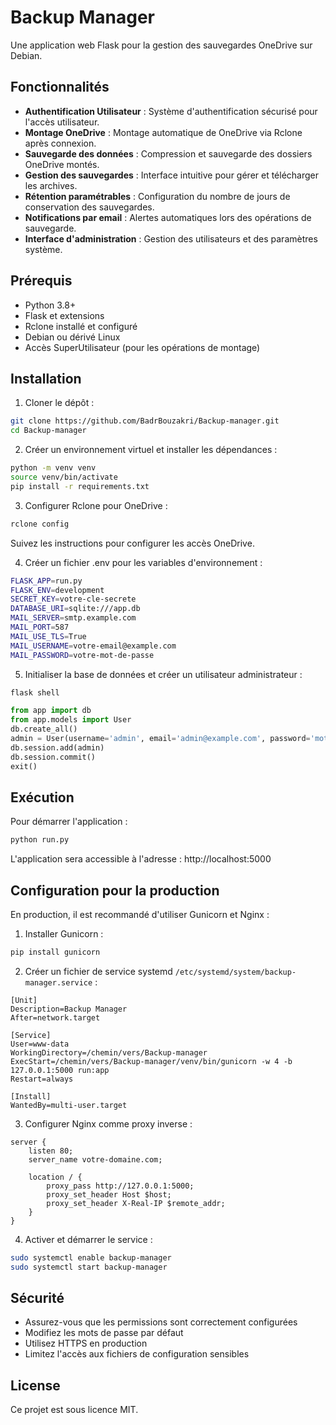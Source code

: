 # Backup Manager

Une application web Flask pour la gestion des sauvegardes OneDrive sur Debian.

## Fonctionnalités

- **Authentification Utilisateur** : Système d'authentification sécurisé pour l'accès utilisateur.
- **Montage OneDrive** : Montage automatique de OneDrive via Rclone après connexion.
- **Sauvegarde des données** : Compression et sauvegarde des dossiers OneDrive montés.
- **Gestion des sauvegardes** : Interface intuitive pour gérer et télécharger les archives.
- **Rétention paramétrables** : Configuration du nombre de jours de conservation des sauvegardes.
- **Notifications par email** : Alertes automatiques lors des opérations de sauvegarde.
- **Interface d'administration** : Gestion des utilisateurs et des paramètres système.

## Prérequis

- Python 3.8+
- Flask et extensions
- Rclone installé et configuré
- Debian ou dérivé Linux
- Accès SuperUtilisateur (pour les opérations de montage)

## Installation

1. Cloner le dépôt :
```bash
git clone https://github.com/BadrBouzakri/Backup-manager.git
cd Backup-manager
```

2. Créer un environnement virtuel et installer les dépendances :
```bash
python -m venv venv
source venv/bin/activate
pip install -r requirements.txt
```

3. Configurer Rclone pour OneDrive :
```bash
rclone config
```
Suivez les instructions pour configurer les accès OneDrive.

4. Créer un fichier .env pour les variables d'environnement :
```bash
FLASK_APP=run.py
FLASK_ENV=development
SECRET_KEY=votre-cle-secrete
DATABASE_URI=sqlite:///app.db
MAIL_SERVER=smtp.example.com
MAIL_PORT=587
MAIL_USE_TLS=True
MAIL_USERNAME=votre-email@example.com
MAIL_PASSWORD=votre-mot-de-passe
```

5. Initialiser la base de données et créer un utilisateur administrateur :
```bash
flask shell
```
```python
from app import db
from app.models import User
db.create_all()
admin = User(username='admin', email='admin@example.com', password='mot-de-passe-admin', is_admin=True)
db.session.add(admin)
db.session.commit()
exit()
```

## Exécution

Pour démarrer l'application :
```bash
python run.py
```

L'application sera accessible à l'adresse : http://localhost:5000

## Configuration pour la production

En production, il est recommandé d'utiliser Gunicorn et Nginx :

1. Installer Gunicorn :
```bash
pip install gunicorn
```

2. Créer un fichier de service systemd `/etc/systemd/system/backup-manager.service` :
```
[Unit]
Description=Backup Manager
After=network.target

[Service]
User=www-data
WorkingDirectory=/chemin/vers/Backup-manager
ExecStart=/chemin/vers/Backup-manager/venv/bin/gunicorn -w 4 -b 127.0.0.1:5000 run:app
Restart=always

[Install]
WantedBy=multi-user.target
```

3. Configurer Nginx comme proxy inverse :
```
server {
    listen 80;
    server_name votre-domaine.com;

    location / {
        proxy_pass http://127.0.0.1:5000;
        proxy_set_header Host $host;
        proxy_set_header X-Real-IP $remote_addr;
    }
}
```

4. Activer et démarrer le service :
```bash
sudo systemctl enable backup-manager
sudo systemctl start backup-manager
```

## Sécurité

- Assurez-vous que les permissions sont correctement configurées
- Modifiez les mots de passe par défaut
- Utilisez HTTPS en production
- Limitez l'accès aux fichiers de configuration sensibles

## License

Ce projet est sous licence MIT.
